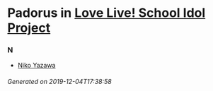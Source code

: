 # Padorus in [Love Live! School Idol Project](https://myanimelist.net/anime/15051/Love_Live_School_Idol_Project)

### N
* [Niko Yazawa](https://github.com/shadow578/Project-Padoru/blob/master/table-of-contents/characters/NikoYazawa.md)

###### Generated on 2019-12-04T17:38:58
